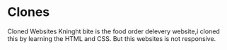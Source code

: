 # Clones
Cloned Websites
Kninght bite is the food order delevery website,i cloned this by learning the HTML and CSS.
But this websites is not responsive.
